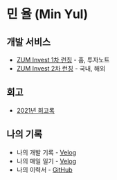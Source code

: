 # 민 율 (Min Yul) 

## 개발 서비스
- [ZUM Invest 1차 런칭](https://invest.zum.com/)  - 홈, 투자노트 
- [ZUM Invest 2차 런칭](https://invest.zum.com/)  - 국내, 해외

## 회고
- [2021년 회고록]()

## 나의 기록 
- 나의 개발 기록 - [Velog](https://velog.io/@minyul)
- 나의 매일 일기 - [Velog](https://velog.io/@minyul/%EB%A7%A4%EC%9D%BC-%EC%9D%BC%EA%B8%B0)
- 나의 이력서 - [GitHub](https://github.com/minyul/MINYUL_RESUME)
